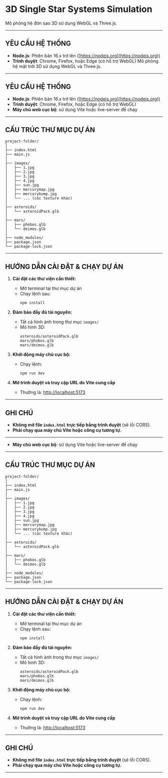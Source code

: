 #   3D Single Star Systems Simulation
Mô phỏng hệ đơn sao 3D sử dụng WebGL và Three.js.

------------------------------------------------------------
YÊU CẦU HỆ THỐNG
------------------------------------------------------------
- **Node.js**: Phiên bản 16.x trở lên ([https://nodejs.org](https://nodejs.org))
- **Trình duyệt**: Chrome, Firefox, hoặc Edge (có hỗ trợ WebGL)
Mô phỏng hệ mặt trời 3D sử dụng WebGL và Three.js.

------------------------------------------------------------
YÊU CẦU HỆ THỐNG
------------------------------------------------------------
- **Node.js**: Phiên bản 16.x trở lên ([https://nodejs.org](https://nodejs.org))
- **Trình duyệt**: Chrome, Firefox, hoặc Edge (có hỗ trợ WebGL)
- **Máy chủ web cục bộ**: sử dụng Vite hoặc live-server để chạy

------------------------------------------------------------
CẤU TRÚC THƯ MỤC DỰ ÁN
------------------------------------------------------------

```
project-folder/
│
├── index.html
├── main.js
│
├── images/
│   ├── 1.jpg
│   ├── 2.jpg
│   ├── 3.jpg
│   ├── 4.jpg
│   ├── sun.jpg
│   ├── mercurymap.jpg
│   ├── mercurybump.jpg
│   └── ... (các texture khác)
│
├── asteroids/
│   └── asteroidPack.glb
│
├── mars/
│   ├── phobos.glb
│   └── deimos.glb
│
├── node_modules/
├── package.json
└── package-lock.json
```

------------------------------------------------------------
HƯỚNG DẪN CÀI ĐẶT & CHẠY DỰ ÁN
------------------------------------------------------------

1. **Cài đặt các thư viện cần thiết:**
   - Mở terminal tại thư mục dự án
   - Chạy lệnh sau:
     ```
     npm install
     ```

2. **Đảm bảo đầy đủ tài nguyên:**
   - Tất cả hình ảnh trong thư mục `images/`
   - Mô hình 3D:
     ```
     asteroids/asteroidPack.glb
     mars/phobos.glb
     mars/deimos.glb
     ```

3. **Khởi động máy chủ cục bộ:**
   - Chạy lệnh:
     ```
     npm run dev
     ```

4. **Mở trình duyệt và truy cập URL do Vite cung cấp**
   - Thường là: [http://localhost:5173](http://localhost:5173)

------------------------------------------------------------
GHI CHÚ
------------------------------------------------------------
- **Không mở file `index.html` trực tiếp bằng trình duyệt** (sẽ lỗi CORS).
- **Phải chạy qua máy chủ Vite hoặc công cụ tương tự.**

------------------------------------------------------------
- **Máy chủ web cục bộ**: sử dụng Vite hoặc live-server để chạy

------------------------------------------------------------
CẤU TRÚC THƯ MỤC DỰ ÁN
------------------------------------------------------------

```
project-folder/
│
├── index.html
├── main.js
│
├── images/
│   ├── 1.jpg
│   ├── 2.jpg
│   ├── 3.jpg
│   ├── 4.jpg
│   ├── sun.jpg
│   ├── mercurymap.jpg
│   ├── mercurybump.jpg
│   └── ... (các texture khác)
│
├── asteroids/
│   └── asteroidPack.glb
│
├── mars/
│   ├── phobos.glb
│   └── deimos.glb
│
├── node_modules/
├── package.json
└── package-lock.json
```

------------------------------------------------------------
HƯỚNG DẪN CÀI ĐẶT & CHẠY DỰ ÁN
------------------------------------------------------------

1. **Cài đặt các thư viện cần thiết:**
   - Mở terminal tại thư mục dự án
   - Chạy lệnh sau:
     ```
     npm install
     ```

2. **Đảm bảo đầy đủ tài nguyên:**
   - Tất cả hình ảnh trong thư mục `images/`
   - Mô hình 3D:
     ```
     asteroids/asteroidPack.glb
     mars/phobos.glb
     mars/deimos.glb
     ```

3. **Khởi động máy chủ cục bộ:**
   - Chạy lệnh:
     ```
     npm run dev
     ```

4. **Mở trình duyệt và truy cập URL do Vite cung cấp**
   - Thường là: [http://localhost:5173](http://localhost:5173)

------------------------------------------------------------
GHI CHÚ
------------------------------------------------------------
- **Không mở file `index.html` trực tiếp bằng trình duyệt** (sẽ lỗi CORS).
- **Phải chạy qua máy chủ Vite hoặc công cụ tương tự.**

------------------------------------------------------------
